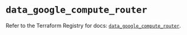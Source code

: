 # `data_google_compute_router`

Refer to the Terraform Registry for docs: [`data_google_compute_router`](https://registry.terraform.io/providers/hashicorp/google/6.31.0/docs/data-sources/compute_router).
